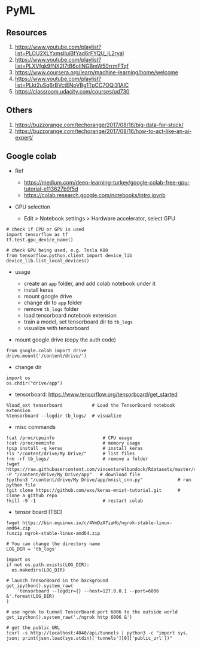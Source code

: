 # PyML 
## Resources
1. https://www.youtube.com/playlist?list=PLOU2XLYxmsIIuiBfYad6rFYQU_jL2ryal
2. https://www.youtube.com/playlist?list=PLXVfgk9fNX2I7tB6oIINGBmW50rrmFTqf
3. https://www.coursera.org/learn/machine-learning/home/welcome
4. https://www.youtube.com/playlist?list=PLkt2uSq6rBVctENoVBg1TpCC7OQi31AlC
5. https://classroom.udacity.com/courses/ud730

## Others
1. https://buzzorange.com/techorange/2017/08/16/big-data-for-stock/
2. https://buzzorange.com/techorange/2017/08/16/how-to-act-like-an-ai-expert/


## Google colab
- Ref
    - https://medium.com/deep-learning-turkey/google-colab-free-gpu-tutorial-e113627b9f5d
    - https://colab.research.google.com/notebooks/intro.ipynb

- GPU selection
    - Edit > Notebook settings > Hardware accelerator, select GPU
```
# check if CPU or GPU is used
import tensorflow as tf
tf.test.gpu_device_name()
```

```
# check GPU being used, e.g. Tesla K80
from tensorflow.python.client import device_lib
device_lib.list_local_devices()
```

- usage
    - create an ```app``` folder, and add colab notebook under it
    - install keras
    - mount google drive
    - change dir to ```app``` folder
    - remove ```tb_logs``` folder
    - load tensorboard notebook extension
    - train a model, set tensorboard dir to ```tb_logs```
    - visualize with tensorboard

- mount google drive (copy the auth code)
```
from google.colab import drive
drive.mount('/content/drive/')
```

- change dir
```
import os
os.chdir("drive/app")
```

- tensorboard: https://www.tensorflow.org/tensorboard/get_started
```
%load_ext tensorboard           # Load the TensorBoard notebook extension
%tensorboard --logdir tb_logs/  # visualize
```

- misc commands
``` 
!cat /proc/cpuinfo                  # CPU usage
!cat /proc/meminfo                  # memory usage
!pip install -q keras               # install keras
!ls "/content/drive/My Drive/"      # list files
!rm -rf tb_logs/                    # remove a folder
!wget https://raw.githubusercontent.com/vincentarelbundock/Rdatasets/master/csv/datasets/Titanic.csv -P "/content/drive/My Drive/app"   # download file
!python3 "/content/drive/My Drive/app/mnist_cnn.py"             # run python file
!git clone https://github.com/wxs/keras-mnist-tutorial.git      # clone a github repo
!kill -9 -1                         # restart colab
```

- tensor board (TBD)
```
!wget https://bin.equinox.io/c/4VmDzA7iaHb/ngrok-stable-linux-amd64.zip
!unzip ngrok-stable-linux-amd64.zip

# You can change the directory name
LOG_DIR = 'tb_logs'

import os
if not os.path.exists(LOG_DIR):
  os.makedirs(LOG_DIR)

# launch TensorBoard in the background 
get_ipython().system_raw(
    'tensorboard --logdir={} --host=127.0.0.1 --port=6006 &'.format(LOG_DIR)
)

# use ngrok to tunnel TensorBoard port 6006 to the outside world
get_ipython().system_raw('./ngrok http 6006 &')

# get the public URL
!curl -s http://localhost:4040/api/tunnels | python3 -c "import sys, json; print(json.load(sys.stdin)['tunnels'][0]['public_url'])"
```